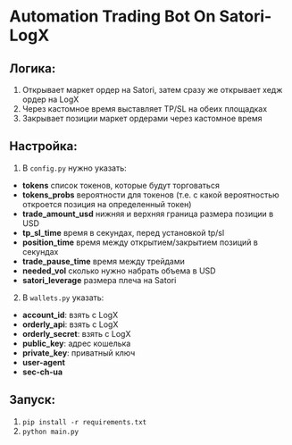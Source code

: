 # Automation Trading Bot On Satori-LogX
## Логика:
1. Открывает маркет ордер на Satori, затем сразу же открывает хедж ордер на LogX
2. Через кастомное время выставляет TP/SL на обеих площадках
3. Закрывает позиции маркет ордерами через кастомное время 
## Настройка:
1. В `config.py` нужно указать:
- **tokens** список токенов, которые будут торговаться
- **tokens_probs** вероятности для токенов (т.е. с какой вероятностью откроется позиция на определенный токен)
- **trade_amount_usd** нижняя и верхняя граница размера позиции в USD
- **tp_sl_time** время в секундах, перед установкой tp/sl
- **position_time** время между открытием/закрытием позиций в секундах
- **trade_pause_time** время между трейдами
- **needed_vol** сколько нужно набрать объема в USD
- **satori_leverage** размера плеча на Satori
2. В `wallets.py` указать:
- **account_id**: взять с LogX
- **orderly_api**: взять с LogX
- **orderly_secret**: взять с LogX
- **public_key**: адрес кошелька
- **private_key**: приватный ключ
- **user-agent**
- **sec-ch-ua**
## Запуск:
1. `pip install -r requirements.txt`
2. `python main.py`
